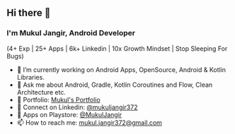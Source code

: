 ## Hi there 👋
### I'm Mukul Jangir, Android Developer
(4+ Exp | 25+ Apps | 6k+ Linkedin | 10x Growth Mindset | Stop Sleeping For Bugs)

- 🔭 I’m currently working on Android Apps, OpenSource, Android & Kotlin Libraries.
- 💬 Ask me about Android, Gradle, Kotlin Coroutines and Flow, Clean Architecture etc.
- 🍎 Portfolio: [Mukul's Portfolio](https://mukuljangir372.github.io)
- 🍉 Connect on Linkedin: [@mukuljangir372](https://www.linkedin.com/in/mukuljangir372)
- 🎯 Apps on Playstore: [@MukulJangir](https://play.google.com/store/apps/developer?id=Mukul+Jangir)
- 📫 How to reach me: mukul.jangir372@gmail.com


